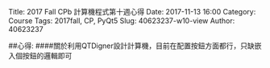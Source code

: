 Title: 2017 Fall CPb 計算機程式第十週心得
Date: 2017-11-13 16:00
Category: Course
Tags: 2017fall, CP,  PyQt5
Slug: 40623237-w10-view
Author: 40623237

 

<!-- PELICAN_END_SUMMARY -->



##心得:
####關於利用QTDigner設計計算機，目前在配置按鈕方面都行，只缺嵌入個按鈕的邏輯即可

